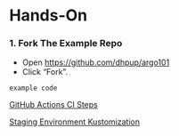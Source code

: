 # Hands-On

### 1. Fork The Example Repo

* Open https://github.com/dhpup/argo101
* Click “Fork”. 

```
example code
```

[GitHub Actions CI Steps](.github/workflows/gha.yml)

[Staging Environment Kustomization](nginx/env/stage/kustomization.yaml)

